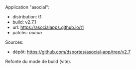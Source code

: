 Application "asocial":
- distribution: t1
- build: v2.7.1
- url: https://asocialapps.github.io/t1
- patchs: _aucun_

Sources:
- dépôt: https://github.com/dsportes/asocial-app/tree/v2.7

Refonte du mode de build (vite).
